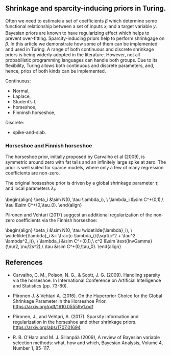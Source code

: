 ## Shrinkage and sparcity-inducing priors in Turing.

Often we need to estimate a set of coefficients $\beta$ which determine some functional relationship between a set of
inputs $x_i$ and a target variable $y$. Bayesian priors are known to have regularizing effect which helps to prevent over-fitting. Sparcity-inducing priors help to perform shrinkgage on $\beta$. In this article we demonstrate how some of them can be implemented and used in Turing. A range of both continuous and discrete shrinkage priors is being widerly adopted in the literature. However, not all probabilistic programming languages can handle both groups. Due to its flexibility, Turing allows both continuous and discrete parameters, and, hence, prios of both kinds can be implemented.

Continuous:
- Normal,
- Laplace,
- Student’s t,
- horseshoe,
- Finninsh horseshoe,

Discrete:
- spike-and-slab.



### Horseshoe and Finnish horseshoe

The horseshoe prior, initially proposed by Carvalho et al (2009), is symmetric around zero with fat tails and an infinitely large spike at zero. The prior is well suited for sparce models, where only a few of many regression coefficients are non-zero.

The original hosseshoe prior is driven by a global shrinkage parameter $\tau,$ and local parameters $\lambda_i:$

\begin{align}
\beta_i &\sim N(0, \tau \lambda_i), \\
\lambda_i &\sim C^+(0,1),\\
\tau &\sim C^+(0,\tau_0).
\end{align}


Piironen and Vehtari (2017) suggest an additional regularization of the non-zero coefficients via the Finnish horseshoe:

\begin{align}
\beta_i &\sim N(0, \tau \widetilde{\lambda}_i), \\
\widetilde{\lambda}_i &= \frac{c \lambda_i}{\sqrt(c^2 + \tau^2 \lambda^2_i)}, \\
\lambda_i &\sim C^+(0,1),\\
c^2 &\sim \text{InvGamma}(\nu/2, \nu/2s^2),\\
\tau &\sim C^+(0,\tau_0).
\end{align}


## References

- Carvalho, C. M., Polson, N. G., & Scott, J. G. (2009). Handling sparsity via the horseshoe. In International Conference on Artificial Intelligence and Statistics (pp. 73-80).

- Piironen J. & Vehtari A. (2016). On the Hyperprior Choice for the Global Shrinkage Parameter in the Horseshoe Prior. https://arxiv.org/pdf/1610.05559v1.pdf

- Piironen, J., and Vehtari, A. (2017). Sparsity information and regularization in the horseshoe and other shrinkage priors. https://arxiv.org/abs/1707.01694

- R. B. O'Hara and M. J. Sillanpää (2009), A review of Bayesian variable selection methods: what, how and which, Bayesian Analysis, Volume 4, Number 1, 85-117.
